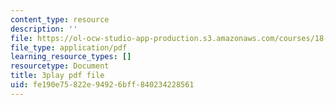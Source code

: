 ```yaml
---
content_type: resource
description: ''
file: https://ol-ocw-studio-app-production.s3.amazonaws.com/courses/18-086-mathematical-methods-for-engineers-ii-spring-2006/fe190e75822e94926bff840234228561_zha1744fTRs.pdf
file_type: application/pdf
learning_resource_types: []
resourcetype: Document
title: 3play pdf file
uid: fe190e75-822e-9492-6bff-840234228561
---
```

